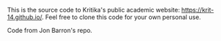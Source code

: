 This is the source code to Kritika's public academic website: https://krit-14.github.io/. Feel free to clone this code for your own personal use.

Code from Jon Barron's repo.